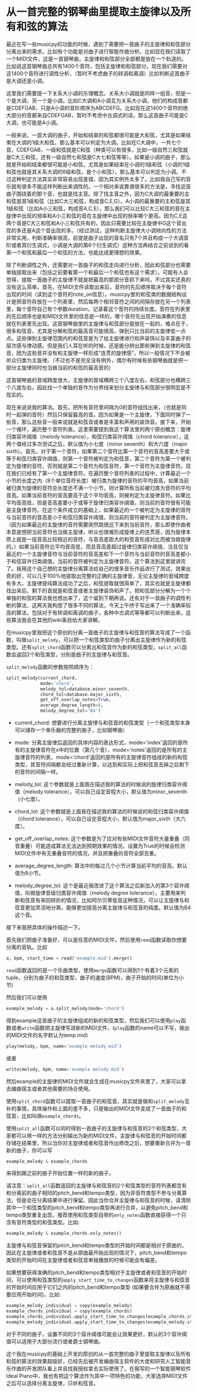 # 从一首完整的钢琴曲里提取主旋律以及所有和弦的算法

最近在写一些musicpy的功能的时候，遇到了需要把一首曲子的主旋律和和弦部分分离出来的需求。比如有个功能是对曲子进行智能作曲分析。比如现在我们读取了一个MIDI文件，这是一首钢琴曲，主旋律和和弦部分全部都是放在一个轨道的。比如说这首钢琴曲总共有1400个音符，包括主旋律和和弦部分。现在我们需要对这1400个音符进行调性分析，（暂时不考虑曲子的转调和离调）比如判断这首曲子是大调还是小调。

这里我们需要提一下关系大小调的乐理概念。关系大小调就是同样一组音，但是一个是大调，另一个是小调。比如C大调和A小调互为关系大小调，他们的构成音都是CDEFGAB，只是A小调的音阶顺序为ABCDEFG。比如现在这1400个音符的绝大部分的音都来自CDEFGAB，暂时不考虑中古调式的话，那么这首曲子可能是C大调，也可能是A小调。

一般来说，一首大调的曲子，开始和结束的和弦都很可能是大和弦，尤其是如果结束在大调的1级大和弦，那么基本可以判定为大调。比如在C大调中，一共七个音，CDEFGAB，一级和弦就是C和弦（种类可以有很多，比如一级自然三和弦就是C大三和弦，还有一级自然七和弦是C大七和弦等等）。如果是小调的曲子，那么就是开始和结束都很可能是小和弦，尤其是如果结束在小调的1级和弦（小调的1级和弦也就是其关系大调的6级和弦，是个小和弦），那么基本可以判定为小调。不过这种判定方法其实非常容易出现差错，因为其实例外太多了。比如我自己写的音乐就有很多不能这样判断出来调性的。一个相对来说靠谱很多的方法是，寻找这首曲子围绕着的那个音，也就是找主音。除了找主音之外，因为C大调的最重要的主和弦是其1级和弦（比如C大三和弦，构成音C,E,G），A小调的最重要的主和弦是其1级和弦（比如A小三和弦，构成音A,C,E），那么我们可以比较C大三和弦的音在主旋律中出现的频率和A小三和弦的音在主旋律中出现的频率哪个更高。因为C,E这两个音是C大三和弦和A小三和弦共有的，因此只需要比较在主旋律中G这个音出现的多还是A这个音出现的多。（经过测试，这种判断主旋律大小调倾向性的方法非常实用，判断准确率很高，前提是曲子出现的音名只有7个并且构成一个大调音阶或者其衍生调式，小调是大调的第6个衍生调式）这种方法再结合之前说到的看第一个和弦和最后一个和弦的方法，也能达成更理想的效果。

除了判断调性之外，还需要对一首曲子的和弦走向进行分析，因此和弦部分也需要单独提取出来（包括之前要看第一个和最后一个和弦也有这个需求）。可能有人会觉得，提取一首曲子的主旋律不就是把最高的那部分音抓下来吗，不过其实还真的没有这么简单。首先，在MIDI文件读取出来后，音符的先后顺序取决于每个音符出现的时间（读到这个音符的note_on信息）。musicpy里的和弦类的数据结构设计是把音符存放在一个列表里，然后每两个相邻音符之间的间隔存放在另一个列表里，每个音符自己有个参数duration，记录着这个音符的持续长度。音符在列表里的先后顺序也是和MIDI文件里的信息是一样的，哪个音符先出现开始演奏的信息就在列表里先出现。这首钢琴曲里的主旋律与和弦部分是放在一起的，难点在于，很多和弦音，尤其是分解和弦的最高音可能很高，弹到只比当前的主旋律低一点点。这些弹到主旋律范围内的和弦音是为了给主旋律进行和声装饰以及丰富曲子的层次感与律动感。但是我们人耳在听的时候，还是能分辨出那些弹到主旋律的和弦音，因为这些音并没有和主旋律一样形成“连贯的旋律感”，所以一般情况下不会被听众归类为主旋律。（不过也不是完全没有例外，偶尔有时候有些钢琴曲就是把一部分主旋律同时也当做当前的和弦的最高音的）

这首钢琴曲的音域跨度很大，主旋律的音域横跨三个八度左右，和弦部分也横跨三个八度左右，因此找一个单独的音作为分界线来划分主旋律与和弦部分很明显是不现实的。

现在来说说我的算法。首先，把所有音符里间隔为0的音符组找出来，（也就是同时一起弹的音符）然后只保留最高的音。因为如果是一个主旋律，下面同时弹了一些音，那么这些音一般来说就是和弦音或者是丰富和声用的装饰音。接下来，开始一个循环，遍历整个音符列表。这里需要提到我这个算法里的两个原创概念：旋律归类容许阈值（melody tolerance），和弦归类容许阈值（chord tolerance），这两个值经过多次测试之后，默认值为小七度（minor seventh）和大六度（major sixth）。首先，对于第一个音符，如果第二个音符比第一个音符的音高差要大于或等于和弦归类容许阈值，则第一个音符被判定为和弦音，第二个音符为第一个被判定为旋律的音符，否则就是第二个音符为和弦音符，第一个音符为主旋律音符。现在我们已经有了第一个主旋律音符。在遍历整个音符列表的过程中，计算最近一个小节的长度之内（8个单位音符长度）被归类为旋律的音符的平均音高，如果当前被归类为旋律的音符总长度还不满一个小节，则计算所有当前被归类为音符的平均音高。如果当前音符的音高要高于这个平均音高，则被判定为主旋律音符。如果比平均音高低，但是音高差要小于或等于旋律归类容许阈值，则当前的音符很有可能是主旋律音符。在这个条件成立的基础上，如果最近的一个被判定为主旋律的音符与当前音符的音高差小于和弦归类容许阈值，则当前的音符被判定为主旋律音符。（因为如果最近的主旋律的音符需要突然跳很远下来到当前音符，那么即使作曲者本意是想把当前音符也当做主旋律，听众也很难形成旋律上的连贯感，因为旋律本质上就是一组音高比较相近的音符，与音高差距大的和弦音形成对比而被当做旋律的。）如果当前音符比平均音高低，而且音高差超过旋律归类容许阈值，当且仅当最近的一个主旋律音符与当前音符的音高差和下一个音符与当前音符的音高差都小于和弦容许归类阈值，当前的音符被判定为主旋律音符。这个算法到这里就讲完了。我用这个自己想的主旋律分离算法给自己的很多音乐作品进行了测试，效果出奇的好，可以几乎100%地提取出完整的正确的主旋律音，无论主旋律的音域跨度有多大。主旋律提纯算法成功了之后，和弦提取就很简单了，其实也就是主旋律都找出来后，剩下的音就是和弦音或者主旋律装饰和声了。把和弦部分分解为一个个单独的和弦的算法我也想出来了，这个留到下期再说。还有对于一首曲子的调性判断的算法，这两天我构思了很多不同的算法，今天上午终于写出来了一个准确率较高的算法，包括对于有转调和离调的曲子，各种中古调式等等都可以判断出来。这些算法我会在其他的wiki条目给大家讲解。

在musicpy里我把这个原创的分离一首曲子的主旋律与和弦音的算法写成了一个函数，叫做`split_melody`，可以把一个和弦类型的曲子分离出主旋律作为新的和弦类型。还有`split_chord`函数可以分离出和弦音作为新的和弦类型，`split_all`函数会返回2个和弦类型，分别是曲子的主旋律与和弦音。

`split_melody`函数的参数按照顺序为：

```python
split_melody(current_chord,
             mode='chord',
             melody_tol=database.minor_seventh,
             chord_tol=database.major_sixth,
             get_off_overlap_notes=True,
             average_degree_length=8,
             melody_degree_tol='B4')
```

- current_chord: 想要进行分离主旋律与和弦音的和弦类型（一个和弦类型本身可以储存一个单乐器的完整的曲子，比如钢琴曲）

- mode: 分离主旋律后返回的具体内容的表达形式，mode='index'返回的是所有的主旋律音符在x中的位置（第几个音），mode='notes'返回的是所有的主旋律音符的列表，mode='chord'返回的是所有的主旋律音符组成的新的和弦类型，其音符间隔都会经过重新计算，以达到和实际上把和弦音去掉之后剩下的音符的间隔一样。

- melody_tol: 这个参数就是上面我在描述我的算法的时候说的旋律归类容许阈值（melody tolerance），可以自己设定音程大小，默认值为minor_seventh（小七度）。

- chord_tol: 这个参数就是上面我在描述我的算法的时候说的和弦归类容许阈值（chord tolerance），可以自己设定音程大小，默认值为major_sixth（大六度）。

- get_off_overlap_notes: 这个参数是为了应对有些MIDI文件音符大量重叠（同音重叠）可能造成算法无法达到预期效果的情况，设置为True的时候会检测MIDI文件中有无重叠音符的情况，并且把重叠的音符全部去重。

- average_degree_length: 算法中的每过几个小节计算当前平均的音高。默认值为8小节。

- melody_degree_tol: 这个是最近我改进了这个算法之后新加入的第3个容许阈值，叫做旋律音级归类容许阈值（melody degree tolerance），主要用来判断和弦音有来回转折的情况，比如阿尔贝蒂低音这种情况，可以让主旋律与和弦音更加灵活地分离，能够更加提高分离主旋律与和弦音的纯度。默认值为B4这个音。

接下来我把具体的操作描述一下。

首先我们把曲子准备好，可以是任意的MIDI文件，然后使用`read`函数读取你想要分离的音轨。比如

```python
a, bpm, start_time = read('example.mid').merge()
```

`read`函数返回的是一个乐曲类型，使用`merge`函数可以得到1个有着3个元素的tuple，分别为曲子的和弦类型，曲子的速度(BPM)，曲子开始的时间(单位为小节)

然后我们可以使用

```python
example_melody = a.split_melody(mode='chord')
```

得到example这首曲子的主旋律组成的新的和弦类型，然后我们可以使用`play`函数或者`write`函数把主旋律写进新的MIDI文件，(`play`函数的name可以不写，输出的MIDI文件的名字默认为temp.mid)

```python
play(melody, bpm, name='example melody.mid')
```

或者

```python
write(melody, bpm, name='example melody.mid')
```

然后example的主旋律的MIDI文件就会生成在musicpy文件夹里了，大家可以拿去编曲宿主或者其他需要的场合使用。

使用`split_chord`函数可以提取一首曲子的和弦音，其实就是做和`split_melody`互补的事情，具体操作和上面的差不多，只是输出的MIDI文件变成了一首曲子的和弦音，比如叫做`example_chords`。

使用`split_all`函数可以同时得到一首曲子的主旋律与和弦音的2个和弦类型，大家都可以用一样的方法分别输出为新的MIDI文件。主旋律与和弦音的开始时间都存储在结果里，所以当你对主旋律或者和弦音作出修改之后，想要重新合并为一首新的曲子，你可以写

```python
example_melody & example_chords
```

来得到跟之前的曲子开始位置一样的新的曲子。

请注意：`split_all`函数返回的主旋律与和弦音的2个和弦类型的音符列表都含有和分离前的曲子相同的pitch_bend和tempo类型，因为非音符类型不参与分离算法，但是会在分离结果中进行保留。因此当你合并主旋律与和弦音的时候，请清除其中一个和弦类型的pitch_bend和tempo类型再进行合并，以避免pitch_bend和tempo类型重复出现，推荐使用和弦类型自带的`only_notes`函数直接获得一个只含有音符类型的和弦类型。比如:

```python
example_melody & example_chords.only_notes()
```

主旋律与和弦音保留的pitch_bend和tempo类型的开始时间都是相对于原曲的，因此在主旋律或者和弦音不是从原曲最开始出现的情况下，pitch_bend和tempo类型的开始时间在主旋律或者和弦音单独播放的时候可能会有偏差。

如果想要获得准确的pitch_bend和tempo类型相对于主旋律或者和弦音的开始时间，可以使用和弦类型的`apply_start_time_to_changes`函数来将主旋律与和弦音的开始时间应用于它们之内的pitch_bend和tempo类型 (如果要合并为原曲就不需要应用开始时间)，比如:

```python
example_melody_individual = copy(example_melody)
example_chords_individual = copy(example_chords)
example_chords_individual.apply_start_time_to_changes(example_chords.start_time)
example_melody_individual.apply_start_time_to_changes(example_melody.start_time)
```

对于不同的曲子，设置不同的3个容许阈值可能会让效果更好，默认的3个容许阈值可以适用于大部分流行或者爵士钢琴曲。

这个我在musicpy的基础上开发的原创的从一首完整的曲子里提取主旋律以及所有和弦的算法的效果超级好，已经先后被开发编曲宿主软件的大佬和研究人工智能音乐作曲的开发团队看上并且找我授权拿去实际使用了。在我写的一个智能钢琴软件Ideal Piano中，我也有把这个算法作为其中一项特色的功能，大家选择MIDI文件之后可以选择分离主旋律，只听和弦音。

